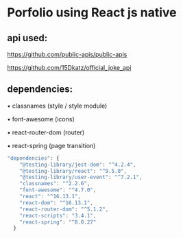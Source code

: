 # Porfolio using React js native

## api used:
https://github.com/public-apis/public-apis


https://github.com/15Dkatz/official_joke_api

## dependencies:
• classnames (style / style module)

• font-awesome (icons)

• react-router-dom (router)

• react-spring (page transition)

```javascript
"dependencies": {
    "@testing-library/jest-dom": "^4.2.4",
    "@testing-library/react": "^9.5.0",
    "@testing-library/user-event": "^7.2.1",
    "classnames": "^2.2.6",
    "font-awesome": "^4.7.0",
    "react": "^16.13.1",
    "react-dom": "^16.13.1",
    "react-router-dom": "^5.1.2",
    "react-scripts": "3.4.1",
    "react-spring": "^8.0.27"
  }
  ```